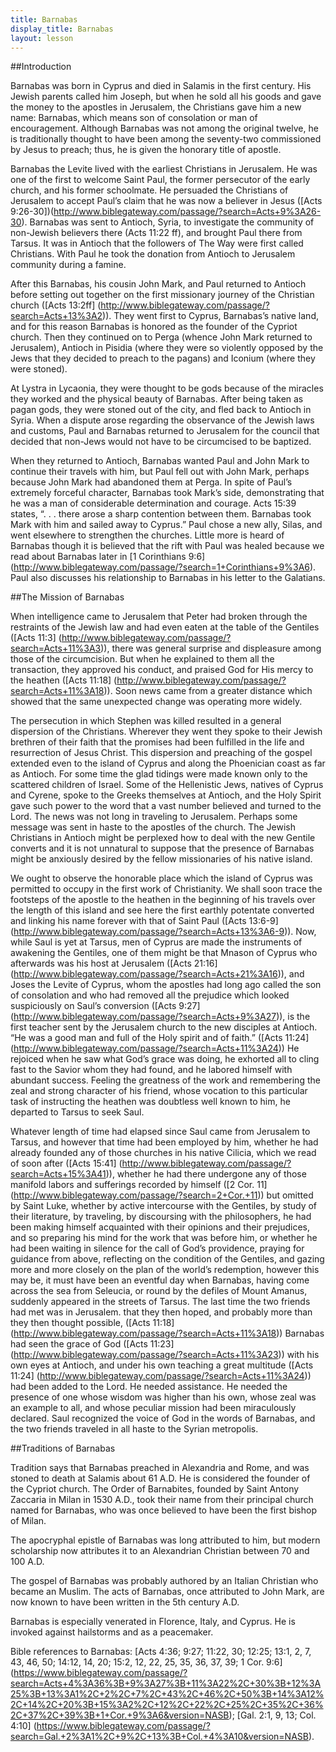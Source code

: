 ```yaml
---
title: Barnabas
display_title: Barnabas
layout: lesson
---
```



##Introduction

Barnabas was born in Cyprus and died in Salamis in the first century. His Jewish parents called him Joseph, but when he sold all his goods and gave the money to the apostles in Jerusalem, the Christians gave him a new name: Barnabas, which means son of consolation or man of encouragement. Although Barnabas was not among the original twelve, he is traditionally thought to have been among the seventy-two commissioned by Jesus to preach; thus, he is given the honorary title of apostle.

Barnabas the Levite lived with the earliest Christians in Jerusalem. He was one of the first to welcome Saint Paul, the former persecutor of the early church, and his former schoolmate. He persuaded the Christians of Jerusalem to accept Paul’s claim that he was now a believer in Jesus ([Acts 9:26-30])(http://www.biblegateway.com/passage/?search=Acts+9%3A26-30). Barnabas was sent to Antioch, Syria, to investigate the community of non-Jewish believers there (Acts 11:22 ff), and brought
Paul there from Tarsus. It was in Antioch that the followers of The Way were first called Christians. With Paul he took the donation from Antioch to Jerusalem community during a famine.

After this Barnabas, his cousin John Mark, and Paul returned to Antioch before setting out together on the first missionary journey of the Christian church ([Acts 13:2ff] (http://www.biblegateway.com/passage/?search=Acts+13%3A2)). They went first to Cyprus, Barnabas’s native land, and for this reason Barnabas is honored as the founder of the Cypriot church. Then they continued on to Perga (whence John Mark returned to Jerusalem), Antioch in Pisidia (where they were so violently opposed by the Jews that they decided to preach to the pagans) and Iconium (where they were stoned).

At Lystra in Lycaonia, they were thought to be gods because of the miracles they worked and the physical beauty of Barnabas. After being taken as pagan gods, they were stoned out of the city, and fled back to Antioch in Syria. When a dispute arose regarding the observance of the Jewish laws and customs, Paul and Barnabas returned to Jerusalem for the council that decided that non-Jews would not have to be circumcised to be baptized.

When they returned to Antioch, Barnabas wanted Paul and John Mark to continue their travels with him, but Paul fell out with John Mark, perhaps because John Mark had abandoned them at Perga. In spite of Paul’s extremely forceful character, Barnabas took Mark’s side, demonstrating that he was a man of considerable determination and courage. Acts 15:39 states, “. . . there arose a sharp contention between them. Barnabas took Mark with him and sailed away to Cyprus.” Paul chose a new ally, Silas, and went elsewhere to strengthen the churches. Little more is heard of Barnabas though it is believed that the rift with Paul was healed because we read about Barnabas later in [1 Corinthians 9:6] (http://www.biblegateway.com/passage/?search=1+Corinthians+9%3A6). Paul also discusses his relationship to Barnabas in his
letter to the Galatians.

##The Mission of Barnabas

When intelligence came to Jerusalem that Peter had broken through the restraints of the Jewish law and had even eaten at the table of the Gentiles ([Acts 11:3] (http://www.biblegateway.com/passage/?search=Acts+11%3A3)), there was general surprise and displeasure among those of the circumcision. But when he explained to them all the transaction, they approved his conduct, and praised God for His mercy to the heathen ([Acts 11:18] (http://www.biblegateway.com/passage/?search=Acts+11%3A18)). Soon news came from a greater distance which showed that the same unexpected change was operating more widely.

The persecution in which Stephen was killed resulted in a general dispersion of the Christians. Wherever they went they spoke to their Jewish brethren of their faith that the promises had been fulfilled in the life and resurrection of Jesus Christ. This dispersion and preaching of the gospel extended even to the island of Cyprus and along the Phoenician coast as far as Antioch. For some time the glad tidings were made known only to the scattered children of Israel. Some of the Hellenistic Jews, natives of Cyprus and Cyrene, spoke to the Greeks themselves at Antioch, and the Holy Spirit gave such power to the word that a vast number believed and turned to the Lord. The news was not long in traveling to Jerusalem. Perhaps some message was sent in haste to the apostles of the church. The Jewish Christians in Antioch might be perplexed how to deal with the new Gentile converts and it is not unnatural to suppose that the presence of Barnabas might be anxiously desired by the fellow missionaries of his native island.

We ought to observe the honorable place which the island of Cyprus was permitted to occupy in the first work of Christianity. We shall soon trace the footsteps of the apostle to the heathen in the beginning of his travels over the length of this island and see here the first earthly potentate converted and linking his name forever with that of Saint Paul ([Acts 13:6-9] (http://www.biblegateway.com/passage/?search=Acts+13%3A6-9)). Now, while Saul is yet at Tarsus, men of Cyprus are made the instruments of awakening the Gentiles, one of them might be that Mnason of Cyprus who afterwards was his host at Jerusalem
([Acts 21:16] (http://www.biblegateway.com/passage/?search=Acts+21%3A16)), and Joses the Levite of Cyprus, whom the apostles had long ago called the son of consolation and who had removed all the prejudice which looked suspiciously on Saul’s conversion ([Acts 9:27] (http://www.biblegateway.com/passage/?search=Acts+9%3A27)), is the first teacher sent by the Jerusalem church to the new disciples at Antioch. “He was a good man and full of the Holy spirit and of faith.” ([Acts 11:24] (http://www.biblegateway.com/passage/?search=Acts+11%3A24)) He rejoiced when he saw what God’s grace was doing, he exhorted
all to cling fast to the Savior whom they had found, and he labored himself with abundant success. Feeling the greatness of the work and remembering the zeal and strong character of his friend, whose vocation to this particular task of instructing the heathen was doubtless well known to him, he departed to Tarsus to seek Saul.

Whatever length of time had elapsed since Saul came from Jerusalem to Tarsus, and however that time had been employed by him, whether he had already founded any of those churches in his native Cilicia, which we read of soon after ([Acts 15:41] (http://www.biblegateway.com/passage/?search=Acts+15%3A41)), whether he had there undergone any of those manifold labors and sufferings recorded by himself ([2 Cor. 11] (http://www.biblegateway.com/passage/?search=2+Cor.+11)) but omitted by Saint Luke, whether by active intercourse with the Gentiles, by study of their literature, by traveling, by discoursing with the
philosophers, he had been making himself acquainted with their opinions and their prejudices, and so preparing his mind for the work that was before him, or whether he had been waiting in silence for the call of God’s providence, praying for guidance from above, reflecting on the condition of the Gentiles, and gazing more and more closely on the plan of the world’s redemption, however this may be, it must have been an eventful day when Barnabas, having come across the sea from Seleucia, or
round by the defiles of Mount Amanus, suddenly appeared in the streets of Tarsus. The last time the two friends had met was in Jerusalem.  that they then hoped, and probably more than they then thought possible, ([Acts 11:18] (http://www.biblegateway.com/passage/?search=Acts+11%3A18)) Barnabas had seen the grace of God ([Acts 11:23] (http://www.biblegateway.com/passage/?search=Acts+11%3A23)) with his own eyes at Antioch, and under his own teaching a great multitude ([Acts 11:24] (http://www.biblegateway.com/passage/?search=Acts+11%3A24)) had been added to the Lord. He needed assistance. He needed the presence of one whose wisdom was higher than his own, whose zeal was an example to all, and whose peculiar mission had been miraculously declared. Saul recognized the voice of God in the words of Barnabas, and the two friends traveled in all haste to the Syrian metropolis.

##Traditions of Barnabas


Tradition says that Barnabas preached in Alexandria and Rome, and was stoned to death at Salamis about 61 A.D. He is considered the founder of the Cypriot church. The Order of Barnabites, founded by Saint Antony Zaccaria in Milan in 1530 A.D., took their name from their principal church named for Barnabas, who was once believed to have been the first bishop of Milan.

The apocryphal epistle of Barnabas was long attributed to him, but modern scholarship now attributes it to an Alexandrian Christian between 70 and 100 A.D.

The gospel of Barnabas was probably authored by an Italian Christian who became an Muslim. The acts of Barnabas, once attributed to John Mark, are now known to have been written in the 5th century A.D.

Barnabas is especially venerated in Florence, Italy, and Cyprus. He is invoked against hailstorms and as a peacemaker.

Bible references to Barnabas: [Acts 4:36; 9:27; 11:22, 30; 12:25; 13:1, 2, 7, 43, 46, 50; 14:12, 14, 20; 15:2, 12, 22, 25, 35, 36, 37, 39; 1 Cor. 9:6] (https://www.biblegateway.com/passage/?search=Acts+4%3A36%3B+9%3A27%3B+11%3A22%2C+30%3B+12%3A25%3B+13%3A1%2C+2%2C+7%2C+43%2C+46%2C+50%3B+14%3A12%2C+14%2C+20%3B+15%3A2%2C+12%2C+22%2C+25%2C+35%2C+36%2C+37%2C+39%3B+1+Cor.+9%3A6&version=NASB); [Gal. 2:1, 9, 13; Col. 4:10] (https://www.biblegateway.com/passage/?search=Gal.+2%3A1%2C+9%2C+13%3B+Col.+4%3A10&version=NASB).

